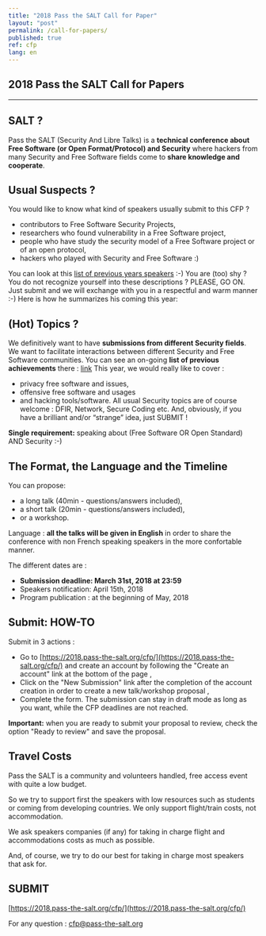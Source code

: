 ```yaml
---
title: "2018 Pass the SALT Call for Paper"
layout: "post"
permalink: /call-for-papers/
published: true 
ref: cfp
lang: en
---
```


## 2018 Pass the SALT Call for Papers

---

## SALT ?
Pass the SALT (Security And Libre Talks) is a **technical conference about Free Software (or Open Format/Protocol) and Security** where hackers from many Security and Free Software fields come to **share knowledge and cooperate**. 

## Usual Suspects ?
You would like to know what kind of speakers usually submit to this CFP ?

* contributors to Free Software Security Projects,
* researchers who found vulnerability in a Free Software project,
* people who have study the security model of a Free Software project or of an open protocol,
* hackers who played with Security and Free Software :)

You can look at this [list of previous years speakers](https://2018.pass-the-salt.org/achievements/#speakers) :-)
You are (too) shy ? You do not recognize yourself into these descriptions ?
PLEASE, GO ON.
Just submit and we will exchange with you in a respectful and warm manner :-) 
Here is how he summarizes his coming this year:

## (Hot) Topics ?
We definitively want to have **submissions from different Security fields**. We want to facilitate interactions between different Security and Free Software communities.
You can see an on-going **list of previous achievements** there : [link](https://2018.pass-the-salt.org/achievements/#results)
This year, we would really like to cover :
* privacy free software and issues,
* offensive free software and usages
* and hacking tools/software.
All usual Security topics are of course welcome : DFIR, Network, Secure Coding etc.
And, obviously, if you have a brilliant and/or “strange” idea, just SUBMIT !

**Single requirement:** speaking about (Free Software OR Open Standard) AND Security :-) 

## The Format, the Language and the Timeline
You can propose:
* a long talk (40min - questions/answers included),
* a short talk (20min - questions/answers included),
* or a workshop.

Language : **all the talks will be given in English** in order to share the conference with non French speaking speakers in the more confortable manner.

The different dates are :
* **Submission deadline: March 31st, 2018 at 23:59**
* Speakers notification: April 15th, 2018
* Program publication : at the beginning of May, 2018

## Submit: HOW-TO
Submit in 3 actions :
* Go to [https://2018.pass-the-salt.org/cfp/](https://2018.pass-the-salt.org/cfp/) and create an account by following the "Create an account" link at the bottom of the page ,
* Click on the "New Submission" link after the completion of the account creation in order to create a new talk/workshop proposal ,
* Complete the form. The submission can stay in draft mode as long as you want, while the CFP deadlines are not reached.
    
**Important:** when you are ready to submit your proposal to review, check the option "Ready to review" and save the proposal.

## Travel Costs
Pass the SALT is a community and volunteers handled, free access event with quite a low budget.

So we try to support first the speakers with low resources such as students or coming from developing countries. We only support flight/train costs, not accommodation.

We ask speakers companies (if any) for taking in charge flight and accommodations costs as much as possible.

And, of course, we try to do our best for taking in charge most speakers that ask for.

## SUBMIT
[https://2018.pass-the-salt.org/cfp/](https://2018.pass-the-salt.org/cfp/)

For any question : [cfp@pass-the-salt.org](mailto:cfp@pass-the-salt.org) 
